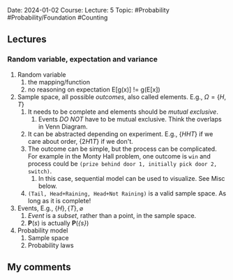 Date: 2024-01-02
Course:
Lecture: 5
Topic: #Probability #Probability/Foundation #Counting 

## Lectures
### Random variable, expectation and variance
1. Random variable
	1. the mapping/function
	2. no reasoning on expectation E[g(x)] != g(E[x])
2. Sample space, all possible *outcomes*, also called elements. E.g., $\Omega = \{H, T\}$
	1. It needs to be complete and elements should be *mutual exclusive*. 
		1. Events *DO NOT* have to be mutual exclusive. Think the overlaps in Venn Diagram.
	2. It can be abstracted depending on experiment. E.g., $\{HHT\}$ if we care about order, $\{2H1T\}$ if we don't. 
	3. The outcome can be simple, but the process can be complicated. For example in the Monty Hall problem, one outcome is `win` and process could be `(prize behind door 1, initially pick door 2, switch)`. 
		1. In this case, sequential model can be used to visualize. See Misc below.
	4. `(Tail, Head+Raining, Head+Not Raining)` is a valid sample space. As long as it is complete!
3. Events, E.g., $\{H\}, \{T\}, \varnothing$
	1. *Event* is a *subset*, rather than a point, in the sample space. 
	2. $\mathbf{P}(\mathit{s})$ is actually $\mathbf{P}(\mathit{\{s\}})$
4. Probability model
	1. Sample space
	2. Probability laws

## My comments